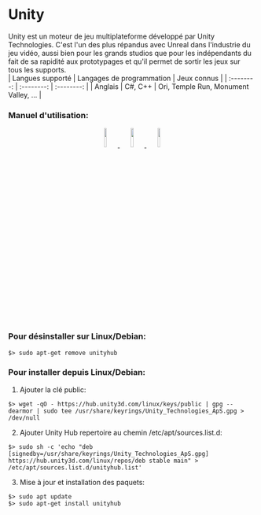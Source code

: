 # Unity

Unity est un moteur de jeu multiplateforme développé par Unity Technologies. C'est l'un des plus répandus avec Unreal dans l'industrie du jeu vidéo, aussi bien pour les grands studios que pour les indépendants du fait de sa rapidité aux prototypages et qu'il permet de sortir les jeux sur tous les supports.  
|  Langues supporté  | Langages de programmation | Jeux connus |
| :--------: | :--------: | :--------: |
| Anglais | C#, C++ | Ori, Temple Run, Monument Valley, ... |

### Manuel d'utilisation:
<div align="center">
 <a alt="unity" href="https://docs.unity3d.com/Manual/UnityManual.html" target="_blank" title="unity">
  <img width="10%" src="https://github.com/BarbaraC12/unity-install/img/blob/main/apprendre-coder-unity.png" />
 </a>
  <a alt="C#" href="https://learn.microsoft.com/fr-fr/dotnet/csharp/methods" target="_blank" title="C Sharp">
  <img width="10%" src="https://github.com/BarbaraC12/unity-install/img/blob/main/c-sharp.png" />
 </a>
  <a alt="C++" href="https://cplusplus.com/reference/" target="_blank" title="C++">
  <img width="10%" src="https://github.com/BarbaraC12/unity-install/img/blob/main/c-plus-plus.png" />
 </a>
</div>

### Pour désinstaller sur Linux/Debian:  
```
$> sudo apt-get remove unityhub
```

### Pour installer depuis Linux/Debian:  
1. Ajouter la clé public:  
```
$> wget -qO - https://hub.unity3d.com/linux/keys/public | gpg --dearmor | sudo tee /usr/share/keyrings/Unity_Technologies_ApS.gpg > /dev/null
```
2. Ajouter Unity Hub repertoire au chemin /etc/apt/sources.list.d:  
```
$> sudo sh -c 'echo "deb [signedby=/usr/share/keyrings/Unity_Technologies_ApS.gpg] https://hub.unity3d.com/linux/repos/deb stable main" > /etc/apt/sources.list.d/unityhub.list'
```
3. Mise à jour et installation des paquets:  
```
$> sudo apt update
$> sudo apt-get install unityhub
```
